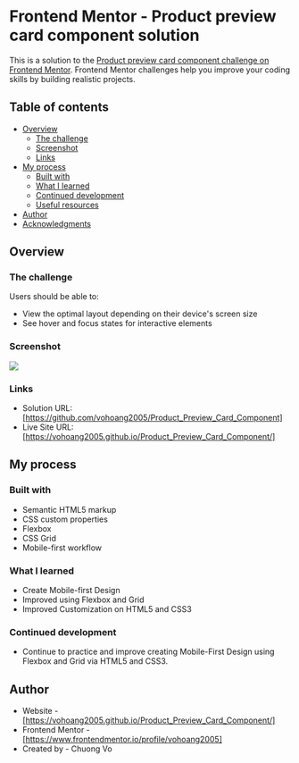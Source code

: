 # Frontend Mentor - Product preview card component solution

This is a solution to the [Product preview card component challenge on Frontend Mentor](https://www.frontendmentor.io/challenges/product-preview-card-component-GO7UmttRfa). Frontend Mentor challenges help you improve your coding skills by building realistic projects. 

## Table of contents

- [Overview](#overview)
  - [The challenge](#the-challenge)
  - [Screenshot](#screenshot)
  - [Links](#links)
- [My process](#my-process)
  - [Built with](#built-with)
  - [What I learned](#what-i-learned)
  - [Continued development](#continued-development)
  - [Useful resources](#useful-resources)
- [Author](#author)
- [Acknowledgments](#acknowledgments)

## Overview

### The challenge

Users should be able to:

- View the optimal layout depending on their device's screen size
- See hover and focus states for interactive elements

### Screenshot

![](./screenshot.jpg)

### Links

- Solution URL: [https://github.com/vohoang2005/Product_Preview_Card_Component]
- Live Site URL: [https://vohoang2005.github.io/Product_Preview_Card_Component/]

## My process

### Built with

- Semantic HTML5 markup
- CSS custom properties
- Flexbox
- CSS Grid
- Mobile-first workflow

### What I learned

- Create Mobile-first Design
- Improved using Flexbox and Grid
- Improved Customization on HTML5 and CSS3

### Continued development

- Continue to practice and improve creating Mobile-First Design using Flexbox and Grid via HTML5 and CSS3.

## Author

- Website - [https://vohoang2005.github.io/Product_Preview_Card_Component/]
- Frontend Mentor - [https://www.frontendmentor.io/profile/vohoang2005]
- Created by - Chuong Vo
